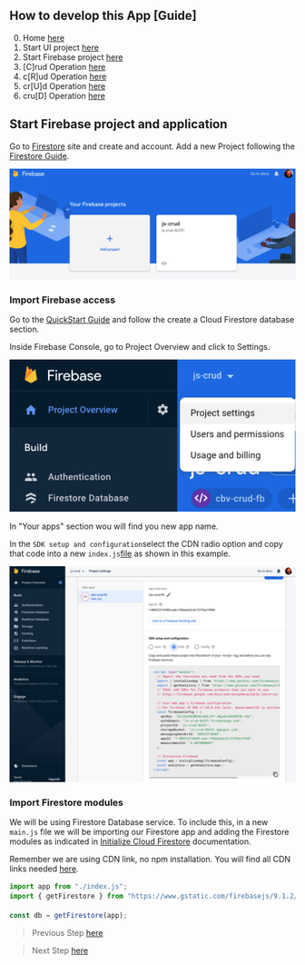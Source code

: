 ## How to develop this App [Guide]

0.  Home [here](/README.md)
1.  Start UI project [here](/00starterfiles.md)
2.  Start Firebase project [here](/01firebase.md)
3.  [C]rud Operation [here](/02create.md)
4.  c[R]ud Operation [here](/03read.md)
5.  cr[U]d Operation [here](/04update.md)
6.  cru[D] Operation [here](/05delete.md)

## Start Firebase project and application

Go to [Firestore](https://firebase.google.com/) site and create and account.
Add a new Project following the [Firestore Guide](https://firebase.google.com/docs/web/setup#create-firebase-project-and-app).

![Project](/images/project.png)

### Import Firebase access

Go to the [QuickStart Guide](https://firebase.google.com/docs/firestore/quickstart) and follow the create a Cloud Firestore database section.

Inside Firebase Console, go to Project Overview and click to Settings.

![Project Settings](/images/settings.png)

In "Your apps" section wou will find you new app name.

In the `SDK setup and configuration`select the CDN radio option and copy that code into a new `index.js`[file]() as shown in this example.

![Project Settings](/images/cdn-option.png)

### Import Firestore modules

We will be using Firestore Database service.
To include this, in a new `main.js` file we will be importing our Firestore app and adding the Firestore modules as indicated in [Initialize Cloud Firestore](https://firebase.google.com/docs/firestore/quickstart#initialize) documentation.

Remember we are using CDN link, no npm installation. You will find all CDN links needed [here](https://firebase.google.com/docs/web/learn-more#available-libraries).

```javascript
import app from "./index.js";
import { getFirestore } from "https://www.gstatic.com/firebasejs/9.1.2/firebase-firestore.js";

const db = getFirestore(app);
```

> Previous Step [here](/00starterfiles.md)

> Next Step [here](/02create.md)
